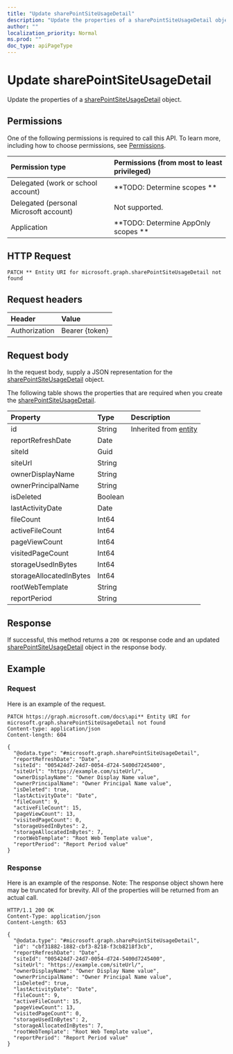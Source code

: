 ```yaml
---
title: "Update sharePointSiteUsageDetail"
description: "Update the properties of a sharePointSiteUsageDetail object."
author: ""
localization_priority: Normal
ms.prod: ""
doc_type: apiPageType
---
```


# Update sharePointSiteUsageDetail

Update the properties of a [sharePointSiteUsageDetail](../resources/sharepointsiteusagedetail.md) object.

## Permissions
One of the following permissions is required to call this API. To learn more, including how to choose permissions, see [Permissions](/concepts/permissions-reference.md).

|Permission type|Permissions (from most to least privileged)|
|:---|:---|
|Delegated (work or school account)|**TODO: Determine scopes **|
|Delegated (personal Microsoft account)|Not supported.|
|Application|**TODO: Determine AppOnly scopes **|

## HTTP Request
<!-- {
  "blockType": "ignored"
}
-->
``` http
PATCH ** Entity URI for microsoft.graph.sharePointSiteUsageDetail not found
```

## Request headers
|Header|Value|
|:---|:---|
|Authorization|Bearer {token}|

## Request body
In the request body, supply a JSON representation for the [sharePointSiteUsageDetail](../resources/sharePointSiteUsageDetail.md) object.

The following table shows the properties that are required when you create the [sharePointSiteUsageDetail](../resources/sharepointsiteusagedetail.md).

|Property|Type|Description|
|:---|:---|:---|
|id|String| Inherited from [entity](../resources/entity.md)|
|reportRefreshDate|Date||
|siteId|Guid||
|siteUrl|String||
|ownerDisplayName|String||
|ownerPrincipalName|String||
|isDeleted|Boolean||
|lastActivityDate|Date||
|fileCount|Int64||
|activeFileCount|Int64||
|pageViewCount|Int64||
|visitedPageCount|Int64||
|storageUsedInBytes|Int64||
|storageAllocatedInBytes|Int64||
|rootWebTemplate|String||
|reportPeriod|String||



## Response
If successful, this method returns a `200 OK` response code and an updated [sharePointSiteUsageDetail](../resources/sharepointsiteusagedetail.md) object in the response body.

## Example

### Request
Here is an example of the request.
<!-- {
  "blockType": "request",
  "name": "update_sharepointsiteusagedetail"
}
-->
``` http
PATCH https://graph.microsoft.com/docs\api** Entity URI for microsoft.graph.sharePointSiteUsageDetail not found
Content-type: application/json
Content-length: 604

{
  "@odata.type": "#microsoft.graph.sharePointSiteUsageDetail",
  "reportRefreshDate": "Date",
  "siteId": "005424d7-24d7-0054-d724-5400d7245400",
  "siteUrl": "https://example.com/siteUrl/",
  "ownerDisplayName": "Owner Display Name value",
  "ownerPrincipalName": "Owner Principal Name value",
  "isDeleted": true,
  "lastActivityDate": "Date",
  "fileCount": 9,
  "activeFileCount": 15,
  "pageViewCount": 13,
  "visitedPageCount": 0,
  "storageUsedInBytes": 2,
  "storageAllocatedInBytes": 7,
  "rootWebTemplate": "Root Web Template value",
  "reportPeriod": "Report Period value"
}
```

### Response
Here is an example of the response. Note: The response object shown here may be truncated for brevity. All of the properties will be returned from an actual call.
<!-- {
  "blockType": "response",
  "truncated": true
}
-->
``` http
HTTP/1.1 200 OK
Content-Type: application/json
Content-Length: 653

{
  "@odata.type": "#microsoft.graph.sharePointSiteUsageDetail",
  "id": "cbf31882-1882-cbf3-8218-f3cb8218f3cb",
  "reportRefreshDate": "Date",
  "siteId": "005424d7-24d7-0054-d724-5400d7245400",
  "siteUrl": "https://example.com/siteUrl/",
  "ownerDisplayName": "Owner Display Name value",
  "ownerPrincipalName": "Owner Principal Name value",
  "isDeleted": true,
  "lastActivityDate": "Date",
  "fileCount": 9,
  "activeFileCount": 15,
  "pageViewCount": 13,
  "visitedPageCount": 0,
  "storageUsedInBytes": 2,
  "storageAllocatedInBytes": 7,
  "rootWebTemplate": "Root Web Template value",
  "reportPeriod": "Report Period value"
}
```

